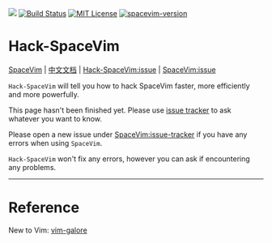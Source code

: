 [![](https://spacevim.org/img/build-with-SpaceVim.svg)](https://spacevim.org)
[![Build Status](https://travis-ci.org/Gabirel/Hack-SpaceVim.svg?branch=master)](https://travis-ci.org/Gabirel/Hack-SpaceVim)
[![MIT License](https://img.shields.io/badge/license-MIT-blue.svg?style=flat)](LICENSE)
[![spacevim-version](https://img.shields.io/badge/spacevim-v0.3.0--dev-ff69b4.svg)](https://spacevim.org)

# Hack-SpaceVim

[SpaceVim][4] | [中文文档](README_zh_CN.md) | [Hack-SpaceVim:issue][1] | [SpaceVim:issue][2]

`Hack-SpaceVim` will tell you how to hack SpaceVim faster, more efficiently and more powerfully.

This page hasn't been finished yet. Please use [issue tracker][1] to ask whatever you want to know.

Please open a new issue under [SpaceVim:issue-tracker][2] if you have any errors when using `SpaceVim`.

`Hack-SpaceVim` won't fix any errors, however you can ask if encountering any problems.

---------------------------

# Reference

New to Vim: [vim-galore][3]


[1]: https://github.com/Gabirel/Hack-SpaceVim/issues
[2]: https://github.com/spacevim/spacevim/issue
[3]: https://github.com/mhinz/vim-galore
[4]: https://github.com/spacevim/spacevim
